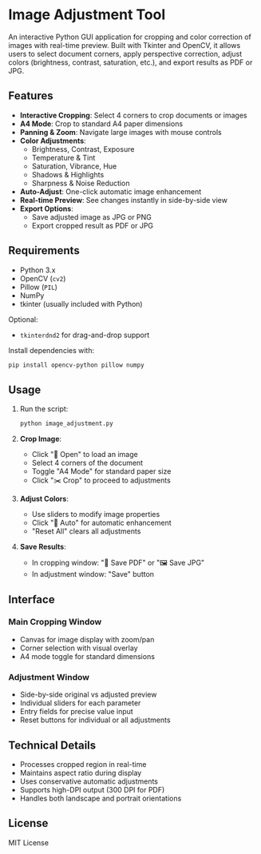 # Image Adjustment Tool

An interactive Python GUI application for cropping and color correction of images with real-time preview. Built with Tkinter and OpenCV, it allows users to select document corners, apply perspective correction, adjust colors (brightness, contrast, saturation, etc.), and export results as PDF or JPG.

## Features

- **Interactive Cropping**: Select 4 corners to crop documents or images
- **A4 Mode**: Crop to standard A4 paper dimensions
- **Panning & Zoom**: Navigate large images with mouse controls
- **Color Adjustments**:
  - Brightness, Contrast, Exposure
  - Temperature & Tint
  - Saturation, Vibrance, Hue
  - Shadows & Highlights
  - Sharpness & Noise Reduction
- **Auto-Adjust**: One-click automatic image enhancement
- **Real-time Preview**: See changes instantly in side-by-side view
- **Export Options**:
  - Save adjusted image as JPG or PNG
  - Export cropped result as PDF or JPG

## Requirements

- Python 3.x
- OpenCV (`cv2`)
- Pillow (`PIL`)
- NumPy
- tkinter (usually included with Python)

Optional:
- `tkinterdnd2` for drag-and-drop support

Install dependencies with:
```bash
pip install opencv-python pillow numpy
```

## Usage

1. Run the script:
   ```bash
   python image_adjustment.py
   ```

2. **Crop Image**:
   - Click "📂 Open" to load an image
   - Select 4 corners of the document
   - Toggle "A4 Mode" for standard paper size
   - Click "✂️ Crop" to proceed to adjustments

3. **Adjust Colors**:
   - Use sliders to modify image properties
   - Click "🤖 Auto" for automatic enhancement
   - "Reset All" clears all adjustments

4. **Save Results**:
   - In cropping window: "📄 Save PDF" or "🖼️ Save JPG"
   - In adjustment window: "Save" button

## Interface

### Main Cropping Window
- Canvas for image display with zoom/pan
- Corner selection with visual overlay
- A4 mode toggle for standard dimensions

### Adjustment Window
- Side-by-side original vs adjusted preview
- Individual sliders for each parameter
- Entry fields for precise value input
- Reset buttons for individual or all adjustments

## Technical Details

- Processes cropped region in real-time
- Maintains aspect ratio during display
- Uses conservative automatic adjustments
- Supports high-DPI output (300 DPI for PDF)
- Handles both landscape and portrait orientations

## License

MIT License
